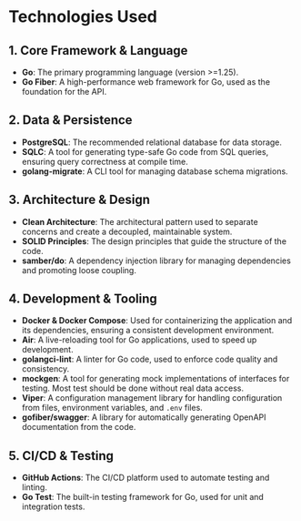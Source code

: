 # Technologies Used

## 1. Core Framework & Language

-   **Go**: The primary programming language (version >=1.25).
-   **Go Fiber**: A high-performance web framework for Go, used as the foundation for the API.

## 2. Data & Persistence

-   **PostgreSQL**: The recommended relational database for data storage.
-   **SQLC**: A tool for generating type-safe Go code from SQL queries, ensuring query correctness at compile time.
-   **golang-migrate**: A CLI tool for managing database schema migrations.

## 3. Architecture & Design

-   **Clean Architecture**: The architectural pattern used to separate concerns and create a decoupled, maintainable system.
-   **SOLID Principles**: The design principles that guide the structure of the code.
-   **samber/do**: A dependency injection library for managing dependencies and promoting loose coupling.

## 4. Development & Tooling

-   **Docker & Docker Compose**: Used for containerizing the application and its dependencies, ensuring a consistent development environment.
-   **Air**: A live-reloading tool for Go applications, used to speed up development.
-   **golangci-lint**: A linter for Go code, used to enforce code quality and consistency.
-   **mockgen**: A tool for generating mock implementations of interfaces for testing. Most test should be done without real data access.
-   **Viper**: A configuration management library for handling configuration from files, environment variables, and `.env` files.
-   **gofiber/swagger**: A library for automatically generating OpenAPI documentation from the code.

## 5. CI/CD & Testing

-   **GitHub Actions**: The CI/CD platform used to automate testing and linting.
-   **Go Test**: The built-in testing framework for Go, used for unit and integration tests.